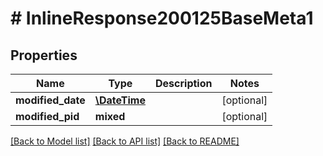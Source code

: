 # # InlineResponse200125BaseMeta1

## Properties

Name | Type | Description | Notes
------------ | ------------- | ------------- | -------------
**modified_date** | [**\DateTime**](\DateTime.md) |  | [optional]
**modified_pid** | **mixed** |  | [optional]

[[Back to Model list]](../../README.md#models) [[Back to API list]](../../README.md#endpoints) [[Back to README]](../../README.md)

